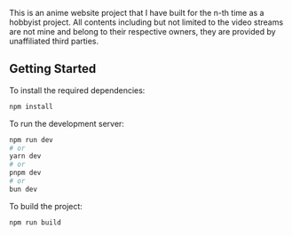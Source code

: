 This is an anime website project that I have built for the n-th time as a hobbyist project. All contents including but not limited to the video streams are not mine and belong to their respective owners, they are provided by unaffiliated third parties.

## Getting Started

To install the required dependencies:

```bash
npm install
```

To run the development server:

```bash
npm run dev
# or
yarn dev
# or
pnpm dev
# or
bun dev
```

To build the project:

```bash
npm run build
```
